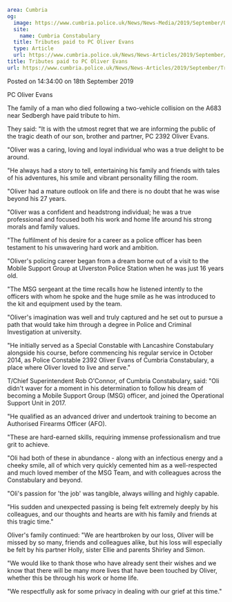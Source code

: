 ```yaml
area: Cumbria
og:
  image: https://www.cumbria.police.uk/News/News-Media/2019/September/Oliver-Evans-Second-picturejpg.jpg
  site:
    name: Cumbria Constabulary
  title: Tributes paid to PC Oliver Evans
  type: Article
  url: https://www.cumbria.police.uk/News/News-Articles/2019/September/Tributes-paid-to-PC-Oliver-Evans.aspx
title: Tributes paid to PC Oliver Evans
url: https://www.cumbria.police.uk/News/News-Articles/2019/September/Tributes-paid-to-PC-Oliver-Evans.aspx
```

Posted on 14:34:00 on 18th September 2019

PC Oliver Evans

The family of a man who died following a two-vehicle collision on the A683 near Sedbergh have paid tribute to him.

They said: "It is with the utmost regret that we are informing the public of the tragic death of our son, brother and partner, PC 2392 Oliver Evans.

"Oliver was a caring, loving and loyal individual who was a true delight to be around.

"He always had a story to tell, entertaining his family and friends with tales of his adventures, his smile and vibrant personality filling the room.

"Oliver had a mature outlook on life and there is no doubt that he was wise beyond his 27 years.

"Oliver was a confident and headstrong individual; he was a true professional and focused both his work and home life around his strong morals and family values.

"The fulfilment of his desire for a career as a police officer has been testament to his unwavering hard work and ambition.

"Oliver's policing career began from a dream borne out of a visit to the Mobile Support Group at Ulverston Police Station when he was just 16 years old.

"The MSG sergeant at the time recalls how he listened intently to the officers with whom he spoke and the huge smile as he was introduced to the kit and equipment used by the team.

"Oliver's imagination was well and truly captured and he set out to pursue a path that would take him through a degree in Police and Criminal Investigation at university.

"He initially served as a Special Constable with Lancashire Constabulary alongside his course, before commencing his regular service in October 2014, as Police Constable 2392 Oliver Evans of Cumbria Constabulary, a place where Oliver loved to live and serve."

T/Chief Superintendent Rob O'Connor, of Cumbria Constabulary, said: "Oli didn't waver for a moment in his determination to follow his dream of becoming a Mobile Support Group (MSG) officer, and joined the Operational Support Unit in 2017.

"He qualified as an advanced driver and undertook training to become an Authorised Firearms Officer (AFO).

"These are hard-earned skills, requiring immense professionalism and true grit to achieve.

"Oli had both of these in abundance - along with an infectious energy and a cheeky smile, all of which very quickly cemented him as a well-respected and much loved member of the MSG Team, and with colleagues across the Constabulary and beyond.

"Oli's passion for 'the job' was tangible, always willing and highly capable.

"His sudden and unexpected passing is being felt extremely deeply by his colleagues, and our thoughts and hearts are with his family and friends at this tragic time."

Oliver's family continued: "We are heartbroken by our loss, Oliver will be missed by so many, friends and colleagues alike, but his loss will especially be felt by his partner Holly, sister Ellie and parents Shirley and Simon.

"We would like to thank those who have already sent their wishes and we know that there will be many more lives that have been touched by Oliver, whether this be through his work or home life.

"We respectfully ask for some privacy in dealing with our grief at this time."
